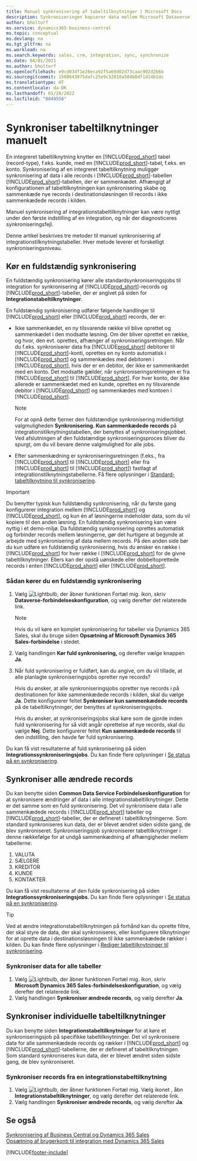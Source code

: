 ```yaml
---
title: Manuel synkronisering af tabeltilknytninger | Microsoft Docs
description: Synkroniseringen kopierer data mellem Microsoft Dataverse-tabeller og Business Central for at holde begge systemer opdateret.
author: bholtorf
ms.service: dynamics365-business-central
ms.topic: conceptual
ms.devlang: na
ms.tgt_pltfrm: na
ms.workload: na
ms.search.keywords: sales, crm, integration, sync, synchronize
ms.date: 04/01/2021
ms.author: bholtorf
ms.openlocfilehash: e9cd03df1e26eca92f5a69d02d73caac902d2b6b
ms.sourcegitcommit: 1508643075dafc25e9c52810a584b8df1d14b1dc
ms.translationtype: HT
ms.contentlocale: da-DK
ms.lasthandoff: 01/28/2022
ms.locfileid: "8049558"
---
```

# <a name="manually-synchronize-table-mappings"></a>Synkroniser tabeltilknytninger manuelt


En integreret tabeltilknytning knytter en [!INCLUDE[prod_short](includes/prod_short.md)] tabel (record-type), f.eks. kunde, med en [!INCLUDE[prod_short](includes/cds_long_md.md)]-tabel, f.eks. en konto. Synkronisering af en integreret tabeltilknytning muliggør synkronisering af data i alle records i [!INCLUDE[prod_short](includes/prod_short.md)]-tabellen [!INCLUDE[prod_short](includes/cds_long_md.md)]-tabellen, der er sammenkædet. Afhængigt af konfigurationen af tabeltilknytningen kan synkronisering skabe og sammenkæde nye records i destinationsløsningen til records i ikke sammenkædede records i kilden.  

Manuel synkronisering af integrationstabeltilknytninger kan være nyttigt under den første indstilling af en integration, og når der diagnosticeres synkroniseringsfejl.  

Denne artikel beskrives tre metoder til manuel synkronisering af integrationstilknytningstabeller. Hver metode leverer et forskelligt synkroniseringsniveau.

## <a name="run-a-full-synchronization"></a>Kør en fuldstændig synkronisering
En fuldstændig synkronisering kører alle standardsynkroniseringsjobs til integration for synkronisering af [!INCLUDE[prod_short](includes/prod_short.md)]-records og [!INCLUDE[prod_short](includes/cds_long_md.md)]-tabeller, der er angivet på siden for **Integrationstabeltilknytninger**. 

En fuldstændig synkronisering udfører følgende handlinger til [!INCLUDE[prod_short](includes/prod_short.md)] eller [!INCLUDE[prod_short](includes/cds_long_md.md)] records, der er:

* Ikke sammenkædet, en ny tilsvarende række vil blive oprettet og sammenkædet i den modsatte løsning.
Om der bliver oprettet en række, og hvor, den evt. oprettes, afhænger af synkroniseringsretningen. Når du f.eks. synkroniserer data fra [!INCLUDE[prod_short](includes/prod_short.md)] debitorer til [!INCLUDE[prod_short](includes/cds_long_md.md)]-konti, oprettes en ny konto automatisk i [!INCLUDE[prod_short](includes/cds_long_md.md)] og sammenkædes med debitoren i [!INCLUDE[prod_short](includes/prod_short.md)], hvis der er en debitor, der ikke er sammenkædet med en konto. Det modsatte gælder, når synkroniseringsretningen er fra [!INCLUDE[prod_short](includes/cds_long_md.md)] til [!INCLUDE[prod_short](includes/prod_short.md)]. For hver konto, der ikke allerede er sammenkædet med en kunde, oprettes en ny tilsvarende debitor i [!INCLUDE[prod_short](includes/prod_short.md)] og sammenkædes med kontoen i [!INCLUDE[prod_short](includes/cds_long_md.md)].  

     > [!NOTE]  
     >  For at opnå dette fjerner den fuldstændige synkronisering midlertidigt valgmuligheden **Synkronisering. Kun sammenkædede records** på integrationstilknytningstabellen, der benyttes af synkroniseringsjobbet. Ved afslutningen af den fuldstændige synkroniseringsproces bliver du spurgt, om du vil bevare denne valgmulighed for alle jobs.  

* Efter sammenkædning er synkroniseringsretningen (f.eks., fra [!INCLUDE[prod_short](includes/prod_short.md)] til [!INCLUDE[prod_short](includes/cds_long_md.md)] eller fra [!INCLUDE[prod_short](includes/cds_long_md.md)] til [!INCLUDE[prod_short](includes/prod_short.md)]) fastlagt af integrationstilknytningstabellerne. Få flere oplysninger i [Standard-tabeltilknytning til synkronisering](admin-synchronizing-business-central-and-sales.md#standard-table-mapping-for-synchronization).  

> [!IMPORTANT]  
>  Du benytter typisk kun fuldstændig synkronisering, når du første gang konfigurerer integration mellem [!INCLUDE[prod_short](includes/prod_short.md)] og [!INCLUDE[prod_short](includes/cds_long_md.md)], og kun én af løsningerne indeholder data, som du vil kopiere til den anden løsning. En fuldstændig synkronisering kan være nyttig i et demo-miljø. Da fuldstændig synkronisering oprettes automatisk og forbinder records mellem løsningerne, gør det hurtigere at begynde at arbejde med synkronisering af data mellem records. På den anden side bør du kun udføre en fuldstændig synkronisering, hvis du ønsker en række i [!INCLUDE[prod_short](includes/prod_short.md)] for hver række i [!INCLUDE[prod_short](includes/cds_long_md.md)] for de givne tabeltilknytninger. Ellers kan der opstå uønskede eller dobbeltoprettede records i enten [!INCLUDE[prod_short](includes/prod_short.md)] eller [!INCLUDE[prod_short](includes/cds_long_md.md)].  

### <a name="to-run-a-full-synchronization"></a>Sådan kører du en fuldstændig synkronisering  
1.  Vælg ![Lightbulb, der åbner funktionen Fortæl mig.](media/ui-search/search_small.png "Fortæl mig, hvad du vil foretage dig") ikon, skriv **Dataverse-forbindelseskonfiguration**, og vælg derefter det relaterede link.

    > [!NOTE]
    > Hvis du vil køre en komplet synkronisering for tabeller via Dynamics 365 Sales, skal du bruge siden **Opsætning af Microsoft Dynamics 365 Sales-forbindelse** i stedet.

2.  Vælg handlingen **Kør fuld synkronisering,** og derefter vælge knappen **Ja**.  
3.  Når fuld synkronisering er fuldført, kan du angive, om du vil tillade, at alle planlagte synkroniseringsjobs opretter nye records?  

    Hvis du ønsker, at alle synkroniseringsjobs opretter nye records i på destinationen for ikke sammenkædede records i kilden, skal du vælge **Ja**. Dette konfigurerer feltet **Synkroniser kun sammenkædede records** på de tabeltilknytninger, der benyttes af synkroniseringsjobs.  

    Hvis du ønsker, at synkroniseringsjobs skal køre som de gjorde inden fuld synkronisering for så vidt angår oprettelse af nye records, skal du vælge **Nej**. Dette konfigurerer feltet **Kun sammenkædede records** til den indstilling, den havde før fuld synkronisering.  

Du kan få vist resultaterne af fuld synkronisering på siden **Integrationssynkroniseringsjobs**. Du kan finde flere oplysninger i [Se status på en synkronisering](admin-how-to-view-synchronization-status.md).  

## <a name="synchronizing-all-modified-records"></a>Synkroniser alle ændrede records
Du kan benytte siden **Common Data Service Forbindelseskonfiguration** for at synkronisere ændringer af data i alle integrationstabeltilknytninger. Dette er det samme som en fuld synkronisering. Det vil synkronisere data i alle sammenkædede records i [!INCLUDE[prod_short](includes/prod_short.md)] tabeller og [!INCLUDE[prod_short](includes/cds_long_md.md)]-tabeller, der er defineret i tabeltilknytningerne. Som standard synkroniseres kun data, der er blevet ændret siden sidste gang, de blev synkroniseret. Synkroniseringsjob synkroniserer tabeltilknytninger i denne rækkefølge for at undgå sammenkædning af afhængigheder mellem tabellerne:  

1.  VALUTA  
2.  SÆLGERE  
3.  KREDITOR  
4.  KUNDE  
5.  KONTAKTER  

Du kan få vist resultaterne af den fulde synkronisering på siden **Integrationssynkroniseringsjobs**. Du kan finde flere oplysninger i [Se status på en synkronisering](admin-how-to-view-synchronization-status.md).  

> [!TIP]  
>  Ved at ændre integrationstabeltilknytningen på forhånd kan du oprette filtre, der skal styre de data, der skal synkroniseres, eller konfigurere tilknytninger for at oprette data i destinationsløsningen til ikke sammenkædede rækker i kilden. Du kan finde flere oplysninger i [Rediger tabeltilknytninger til synkronisering](admin-how-to-modify-table-mappings-for-synchronization.md).

### <a name="to-synchronize-data-for-all-tables"></a>Synkroniser data for alle tabeller  
1.  Vælg ![Lightbulb, der åbner funktionen Fortæl mig.](media/ui-search/search_small.png "Fortæl mig, hvad du vil foretage dig") ikon, skriv **Microsoft Dynamics 365 Sales-forbindelseskonfiguration**, og vælg derefter det relaterede link.
2.  Vælg handlingen **Synkroniser ændrede records**, og vælg derefter **Ja**.  

## <a name="synchronize-individual-table-mappings"></a>Synkroniser individuelle tabeltilknytninger
Du kan benytte siden **Integrationstabeltilknytninger** for at køre et synkroniseringsjob på specifikke tabeltilknytninger. Det vil synkronisere data for alle sammenkædede records og rækker i [!INCLUDE[prod_short](includes/prod_short.md)] og [!INCLUDE[prod_short](includes/cds_long_md.md)]-tabellerne, der er defineret af tabeltilknytningen. Som standard synkroniseres kun data, der er blevet ændret siden sidste gang, de blev synkroniseret.  

### <a name="to-synchronize-records-of-an-integration-table-mapping"></a>Synkroniser records fra en integrationstabeltilknytning  
1.  Vælg ![Lightbulb, der åbner funktionen Fortæl mig.](media/ui-search/search_small.png "Fortæl mig, hvad du vil foretage dig") Vælg ikonet , åbn **Integrationstabeltilknytninger**, og vælg derefter det relaterede link.
2.  Vælg handlingen **Synkroniser ændrede records**, og vælg derefter **Ja**.  

## <a name="see-also"></a>Se også  
[Synkronisering af Business Central og Dynamics 365 Sales](admin-synchronizing-business-central-and-sales.md)   
[Opsætning af brugerkonti til integration med Dynamics 365 Sales](admin-setting-up-integration-with-dynamics-sales.md)   


[!INCLUDE[footer-include](includes/footer-banner.md)]